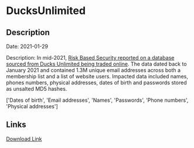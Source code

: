 # DucksUnlimited

## Description

Date: 2021-01-29

Description:
In mid-2021, <a href="https://www.riskbasedsecurity.com/2021/06/14/dark-web-roundup-may-2021/" target="_blank" rel="noopener">Risk Based Security reported on a database sourced from Ducks Unlimited being traded online</a>. The data dated back to January 2021 and contained 1.3M unique email addresses across both a membership list and a list of website users. Impacted data included names, phones numbers, physical addresses, dates of birth and passwords stored as unsalted MD5 hashes.


['Dates of birth', 'Email addresses', 'Names', 'Passwords', 'Phone numbers', 'Physical addresses']

## Links

[Download Link](https://link-to.net/1229997/534.30614534912/dynamic/?r=aHR0cHM6Ly93d3cubWVkaWFmaXJlLmNvbS92aWV3L2FZc29taUpSRGthZGdEMi9kdWNrcy5vcmcvZmlsZQ==)
